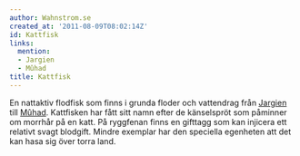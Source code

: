 ```yaml
---
author: Wahnstrom.se
created_at: '2011-08-09T08:02:14Z'
id: Kattfisk
links:
  mention:
  - Jargien
  - Mûhad
title: Kattfisk
---
```


En nattaktiv flodfisk som finns i grunda floder och vattendrag från [Jargien] till [Mûhad].
Kattfisken har fått sitt namn efter de känselspröt som påminner om morrhår på en katt. På ryggfenan
finns en gifttagg som kan injicera ett relativt svagt blodgift. Mindre exemplar har den speciella
egenheten att det kan hasa sig över torra land.

  [Jargien]: Jargien
  [Mûhad]: Mûhad
